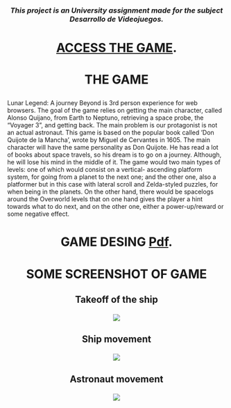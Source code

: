 
### <p align="center"> *This project is an University assignment made for the subject Desarrollo de Videojuegos.* </p>

# <p align="center">  [ACCESS THE GAME](https://tysonmdg.github.io/CodeChronicles.github.io/Index.html). </p>

# <p align="center"> THE GAME </p>
Lunar Legend: A journey Beyond is 3rd person experience for web browsers. The
goal of the game relies on getting the main character, called Alonso Quijano, from Earth
to Neptuno, retrieving a space probe, the “Voyager 3”, and getting back. The main
problem is our protagonist is not an actual astronaut.
This game is based on the popular book called ’Don Quijote de la Mancha’, wrote by
Miguel de Cervantes in 1605. The main character will have the same personality as Don
Quijote. He has read a lot of books about space travels, so his dream is to go on a journey.
Although, he will lose his mind in the middle of it.
The game would two main types of levels: one of which would consist on a vertical-
ascending platform system, for going from a planet to the next one; and the other one,
also a platformer but in this case with lateral scroll and Zelda-styled puzzles, for when
being in the planets.
On the other hand, there would be spacelogs around the Overworld levels that on one
hand gives the player a hint towards what to do next, and on the other one, either a
power-up/reward or some negative effect.

# <p align="center"> GAME DESING [Pdf](https://github.com/tysonmdg/CodeChronicles.github.io/blob/main/assets/readMe/Memoria_DVI.pdf).</p>

# <p align="center"> SOME SCREENSHOT OF GAME</p>

## <p align="center">Takeoff of the ship</p>
<p align="center">
  <img src="https://github.com/tysonmdg/CodeChronicles.github.io/blob/main/assets/readMe/DESPEGUE.gif">
</p>

## <p align="center"> Ship movement</p>
<p align="center">
  <img src="https://github.com/tysonmdg/CodeChronicles.github.io/blob/main/assets/readMe/MOVIMIENTO.gif">
</p>

## <p align="center"> Astronaut movement</p>
<p align="center">
  <img src="https://github.com/tysonmdg/CodeChronicles.github.io/blob/main/assets/readMe/HORIZONTAL.gif">
</p>

